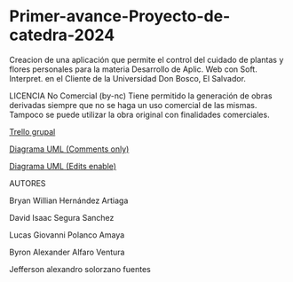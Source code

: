 # Primer-avance-Proyecto-de-catedra-2024

Creacion de una aplicación que permite el control del cuidado de plantas y flores personales para la materia Desarrollo de Aplic. Web con Soft. Interpret. en el Cliente de la Universidad Don Bosco, El Salvador.

LICENCIA No Comercial (by-nc) Tiene permitido la generación de obras derivadas siempre que no se haga un uso comercial de las mismas. Tampoco se puede utilizar la obra original con finalidades comerciales.



[Trello grupal](https://trello.com/w/espaciodetrabajodeuser01232407)

[Diagrama UML (Comments only)](https://lucid.app/lucidchart/b4557335-509e-4869-900a-13972dd53e17/edit?viewport_loc=-437%2C-478%2C3398%2C1876%2C0_0&invitationId=inv_c5ca3ff4-87b8-4482-b4e3-e2681655c524) 

[Diagrama UML (Edits enable)](https://lucid.app/lucidchart/b4557335-509e-4869-900a-13972dd53e17/edit?viewport_loc=-437%2C-575%2C4456%2C2070%2C0_0&invitationId=inv_c5ca3ff4-87b8-4482-b4e3-e2681655c524)

AUTORES

Bryan Willian Hernández Artiaga

David Isaac Segura Sanchez

Lucas Giovanni Polanco Amaya 

Byron Alexander Alfaro Ventura

Jefferson alexandro solorzano fuentes
